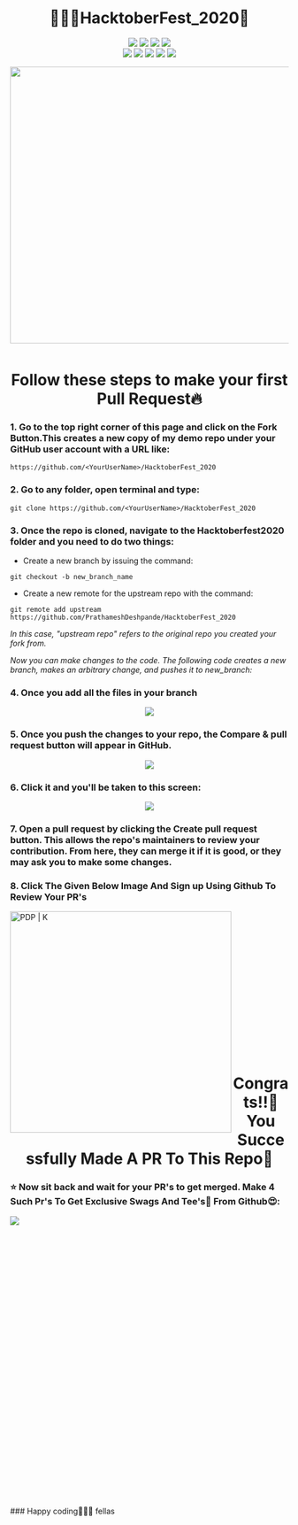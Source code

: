# <div align="center" >👨🏽‍💻HacktoberFest_2020🎃</div>
<p align='center'>
 <img src="https://img.shields.io/badge/-HacktoberFest2020-blue?style=for-the-badge" /></a>
 <img src="https://forthebadge.com/images/badges/built-with-love.svg" /></a>
 <img src="https://img.shields.io/badge/-By%20Vedansh%20Vijaywargiya-red?style=for-the-badge" /></a>
  <img src="https://badges.frapsoft.com/os/v1/open-source.svg?v=103" /></a><br>
  <img src="https://img.shields.io/github/issues/PrathameshDeshpande/HacktoberFest_2020?style=for-the-badge" /></a>
 <img src="https://img.shields.io/github/stars/PrathameshDeshpande/HacktoberFest_2020?style=for-the-badge" /></a>
 <img src="https://img.shields.io/github/forks/PrathameshDeshpande/HacktoberFest_2020?style=for-the-badge" /></a>
 <img src="https://img.shields.io/github/contributors/PrathameshDeshpande/HacktoberFest_2020?style=for-the-badge" /></a>
 <img src="http://ForTheBadge.com/images/badges/winter-is-coming.svg" /></a><br>
</p>
<p align="center">
 

<img align="left" width="1200" height="500" src="https://github.com/PrathameshDeshpande/HacktoberFest_2020/blob/master/hack.gif">
 </p>
<br /><br /><br /><br /><br /><br /><br /><br /><br /><br /><br /><br /><br /><br /><br />
<br /><br /><br /><br /><br /><br /><br /><br /><br /><br /><br /><br /><br /><br /><br />

# <div align="center" >Follow these steps to make your first Pull Request🔥</div>

### 1. Go to the top right corner of this page and click on the **Fork** Button.This creates a new copy of my demo repo under your GitHub user account with a URL like:
```
https://github.com/<YourUserName>/HacktoberFest_2020
```
### 2. Go to any folder, open terminal and type:
```
git clone https://github.com/<YourUserName>/HacktoberFest_2020
```
### 3. Once the repo is cloned, **navigate to the Hacktoberfest2020 folder** and you need to do two things:

   - Create a new branch by issuing the command:
   
   ```
   git checkout -b new_branch_name
   ```
   - Create a new remote for the upstream repo with the command:

   ```
   git remote add upstream https://github.com/PrathameshDeshpande/HacktoberFest_2020
   ```
*In this case, "upstream repo" refers to the original repo you created your fork from.*

*Now you can make changes to the code. The following code creates a new branch, makes an arbitrary change, and pushes it to new_branch:*

### 4. Once you add all the files in your branch

<p align='center'> 
 <img src="https://github.com/sd2001/HacktoberFest2020/blob/master/3.png" /></a>
 </p>
 
### 5. Once you push the changes to your repo, the **Compare & pull request** button will appear in GitHub.

<p align='center'> 
 <img src="https://github.com/sd2001/HacktoberFest2020/blob/master/4.png" /></a>
 </p>
 
### 6. Click it and you'll be taken to this screen:

<p align='center'> 
 <img src="https://github.com/sd2001/HacktoberFest2020/blob/master/5.png" /></a>
 </p>

### 7. Open a pull request by clicking the **Create pull request** button. This allows the repo's maintainers to review your contribution. From here, they can merge it if it is good, or they may ask you to make some changes.

### 8. Click The Given Below Image And Sign up Using Github To Review Your PR's
<a href="https://hacktoberfest.digitalocean.com/">
  <img align="left" alt="PDP | K" width="400px" src="https://github.com/PrathameshDeshpande/HacktoberFest_2020/blob/master/1.svg"/>
</a>
<br /><br /><br /><br /><br /><br /><br /><br /><br /><br /><br /><br /><br /><br /><br />

# <div align="center" >Congrats!!👏 You Successfully Made A PR To This Repo🤝</div>

### ⭐️ Now sit back and wait for your PR's to get merged. Make 4 Such Pr's To Get Exclusive Swags And Tee's👕 From Github😍:

<p>
<img align="left" src="https://github.com/vvHacker007/Hacktober-Fest2020/blob/master/congrats.gif">
</p>
<p>
<br /><br /><br /><br /><br /><br /><br /><br /><br /><br /><br /><br /><br /><br /><br />
<br /><br /><br /><br /><br /><br /><br /><br /><br /><br /><br /><br /><br /><br /><br />
</p>
### Happy coding👨🏻‍💻 fellas
